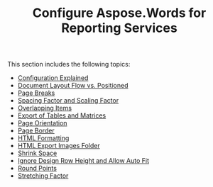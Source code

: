 ﻿---
title: Configure Aspose.Words for Reporting Services
articleTitle: Configure Aspose.Words for Reporting Services
linktitle: Configure Aspose.Words for Reporting Services
description: "This guide describes configuration options for the Aspose.Words for Reporting Services."
type: docs
weight: 20
url: /reportingservices/configure-aspose-words-for-reporting-services/
---

This section includes the following topics:

- [Configuration Explained](/words/reportingservices/configuration-explained/)
- [Document Layout Flow vs. Positioned](/words/reportingservices/document-layout-flow-vs-positioned/)
- [Page Breaks](/words/reportingservices/page-breaks/)
- [Spacing Factor and Scaling Factor](/words/reportingservices/spacing-factor-and-scaling-factor/)
- [Overlapping Items](/words/reportingservices/overlapping-items/)
- [Export of Tables and Matrices](/words/reportingservices/export-of-tables-and-matrices/)
- [Page Orientation](/words/reportingservices/page-orientation/)
- [Page Border](/words/reportingservices/page-border/)
- [HTML Formatting](/words/reportingservices/html-formatting/)
- [HTML Export Images Folder](/words/reportingservices/html-export-images-folder/)
- [Shrink Space](/words/reportingservices/shrink-space/)
- [Ignore Design Row Height and Allow Auto Fit](/words/reportingservices/ignore-design-row-height-and-allow-auto-fit/)
- [Round Points](/words/reportingservices/round-points/)
- [Stretching Factor](/words/reportingservices/stretching-factor/)
